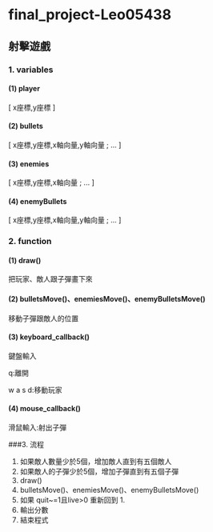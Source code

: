 # final_project-Leo05438

## 射擊遊戲

### 1. variables

#### (1) player
[ x座標,y座標 ]

#### (2) bullets
[ x座標,y座標,x軸向量,y軸向量 ; ... ]

#### (3) enemies
[ x座標,y座標,x軸向量 ; ... ]

#### (4) enemyBullets
[ x座標,y座標,x軸向量,y軸向量 ; ... ]

### 2. function

#### (1) draw()
把玩家、敵人跟子彈畫下來

#### (2) bulletsMove()、enemiesMove()、enemyBulletsMove()
移動子彈跟敵人的位置

#### (3) keyboard_callback()
鍵盤輸入

q:離開

w a s d:移動玩家

#### (4) mouse_callback()
滑鼠輸入:射出子彈

###3. 流程
1. 如果敵人數量少於5個，增加敵人直到有五個敵人
2. 如果敵人的子彈少於5個，增加子彈直到有五個子彈
3. draw()
4. bulletsMove()、enemiesMove()、enemyBulletsMove()
5. 如果 quit~=1且live>0 重新回到 1.
6. 輸出分數 
7. 結束程式
